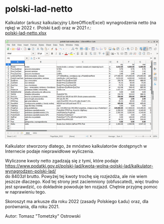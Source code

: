 # polski-lad-netto
Kalkulator (arkusz kalkulacyjny LibreOffice/Excel) wynagrodzenia netto (na rękę) w 2022 r. (Polski Ład) oraz w 2021 r.: \
[polski-lad-netto.xlsx](https://github.com/tometzky/polski-lad-netto/blob/main/polski-lad-netto.xlsx?raw=true)

![Screenshot](polski-lad-netto.png?raw=true)

Kalkulator stworzony dlatego, że mnóstwo kalkulatorów dostępnych w Internecie podaje
nieprawidłowe wyliczenia.

Wyliczone kwoty netto zgadzają się z tymi, które podaje \
https://www.podatki.gov.pl/polski-lad/kwota-wolna-polski-lad/kalkulator-wynagrodzen-polski-lad/ \
do 8403zł brutto. Powyżej tej kwoty trochę się rozjeżdża, ale nie wiem jeszcze dlaczego.
Kod tej strony jest zaciemniony (obfuscated), więc trudno jest sprawdzić, co dokładnie powoduje
ten rozjazd. Chętnie przyjmę pomoc w naprawieniu tego.

Skoroszyt ma arkusze dla roku 2022 (zasady Polskiego Ładu) oraz, dla porównania, dla roku 2021.

Autor:
Tomasz "Tometzky" Ostrowski

